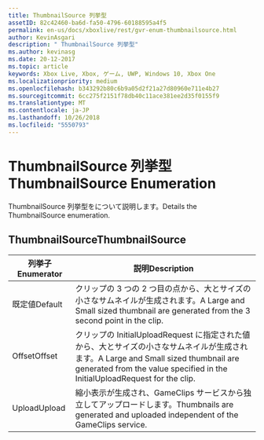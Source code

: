 ```yaml
---
title: ThumbnailSource 列挙型
assetID: 82c42460-ba6d-fa50-4796-60188595a4f5
permalink: en-us/docs/xboxlive/rest/gvr-enum-thumbnailsource.html
author: KevinAsgari
description: " ThumbnailSource 列挙型"
ms.author: kevinasg
ms.date: 20-12-2017
ms.topic: article
keywords: Xbox Live, Xbox, ゲーム, UWP, Windows 10, Xbox One
ms.localizationpriority: medium
ms.openlocfilehash: b343292b80c6b9a05d2f21a27d80960e711e4b27
ms.sourcegitcommit: 6cc275f2151f78db40c11ace381ee2d35f0155f9
ms.translationtype: MT
ms.contentlocale: ja-JP
ms.lasthandoff: 10/26/2018
ms.locfileid: "5550793"
---
```

# <a name="thumbnailsource-enumeration"></a><span data-ttu-id="20254-104">ThumbnailSource 列挙型</span><span class="sxs-lookup"><span data-stu-id="20254-104">ThumbnailSource Enumeration</span></span>
<span data-ttu-id="20254-105">ThumbnailSource 列挙型をについて説明します。</span><span class="sxs-lookup"><span data-stu-id="20254-105">Details the ThumbnailSource enumeration.</span></span> 
<a id="ID4ER"></a>

 
## <a name="thumbnailsource"></a><span data-ttu-id="20254-106">ThumbnailSource</span><span class="sxs-lookup"><span data-stu-id="20254-106">ThumbnailSource</span></span>
 
| <b><span data-ttu-id="20254-107">列挙子</span><span class="sxs-lookup"><span data-stu-id="20254-107">Enumerator</span></span></b>| <b><span data-ttu-id="20254-108">説明</span><span class="sxs-lookup"><span data-stu-id="20254-108">Description</span></span></b>| 
| --- | --- | 
| <span data-ttu-id="20254-109">既定値</span><span class="sxs-lookup"><span data-stu-id="20254-109">Default</span></span>| <span data-ttu-id="20254-110">クリップの 3 つの 2 つ目の点から、大とサイズの小さなサムネイルが生成されます。</span><span class="sxs-lookup"><span data-stu-id="20254-110">A Large and Small sized thumbnail are generated from the 3 second point in the clip.</span></span>| 
| <span data-ttu-id="20254-111">Offset</span><span class="sxs-lookup"><span data-stu-id="20254-111">Offset</span></span>| <span data-ttu-id="20254-112">クリップの InitialUploadRequest に指定された値から、大とサイズの小さなサムネイルが生成されます。</span><span class="sxs-lookup"><span data-stu-id="20254-112">A Large and Small sized thumbnail are generated from the value specified in the InitialUploadRequest for the clip.</span></span>| 
| <span data-ttu-id="20254-113">Upload</span><span class="sxs-lookup"><span data-stu-id="20254-113">Upload</span></span>| <span data-ttu-id="20254-114">縮小表示が生成され、GameClips サービスから独立してアップロードします。</span><span class="sxs-lookup"><span data-stu-id="20254-114">Thumbnails are generated and uploaded independent of the GameClips service.</span></span>| 
  